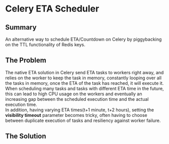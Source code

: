 # Celery ETA Scheduler
## Summary
An alternative way to schedule ETA/Countdown on Celery by piggybacking on the TTL functionality of Redis keys.

## The Problem
The native ETA solution in Celery send ETA tasks to workers right away, and relies on the worker to keep the task in memory, constantly looping over all the tasks in memory, once the ETA of the task has reached, it will execute it.     
When scheduling many tasks and tasks with different ETA time in the future, this can lead to high CPU usage on the workers and eventually an increasing gap between the scheduled execution time and the actual execution time.     
In addition, having varying ETA times(t+1 minute, t+2 hours), setting the **visibility timeout** parameter becomes tricky, often having to choose between duplicate execution of tasks and resiliency against worker failure.

## The Solution

